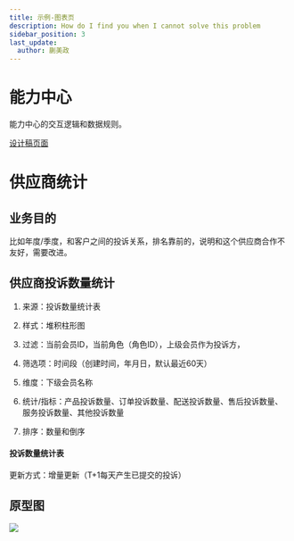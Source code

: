 ```yaml
---
title: 示例-图表页
description: How do I find you when I cannot solve this problem
sidebar_position: 3
last_update:
  author: 蒯美政
---
```


# 能力中心

能力中心的交互逻辑和数据规则。

[设计稿页面](http://design.shushangyun.com/web-components/basic/button)

# 供应商统计

## 业务目的

比如年度/季度，和客户之间的投诉关系，排名靠前的，说明和这个供应商合作不友好，需要改进。

## 供应商投诉数量统计

1. 来源：投诉数量统计表

2. 样式：堆积柱形图

3. 过滤：当前会员ID，当前角色（角色ID），上级会员作为投诉方，

4. 筛选项：时间段（创建时间，年月日，默认最近60天）

5. 维度：下级会员名称

6. 统计/指标：产品投诉数量、订单投诉数量、配送投诉数量、售后投诉数量、服务投诉数量、其他投诉数量

7. 排序：数量和倒序

   

#### 投诉数量统计表

更新方式：增量更新（T+1每天产生已提交的投诉）

## 原型图

![](https://a.cd.gtimg.com/axure/138b0a5d-cbc0-4ee1-8012-af218571f6ff/images/%E6%8A%95%E8%AF%89%E6%8A%A5%E8%A1%A8/u376624.jpg)
